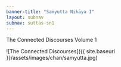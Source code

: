 ```yaml
---
banner-title: "Saṁyutta Nikāya I" 
layout: subnav 
subnav: suttas-sn1
---
```


The Connected Discourses Volume 1

![The Connected Discourses]({{ site.baseurl }}/assets/images/chan/samyutta.jpg)

